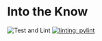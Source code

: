 # Into the Know #

![Test and Lint](https://github.com/vincedbowen/into-the-know/actions/workflows/test_and_lint.yml/badge.svg)
[![linting: pylint](https://img.shields.io/badge/linting-pylint-yellowgreen)](https://github.com/pylint-dev/pylint)
